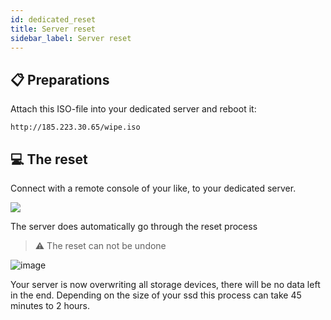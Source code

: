 ```yaml
---
id: dedicated_reset
title: Server reset
sidebar_label: Server reset
---
```


## 📋 Preparations

Attach this ISO-file into your dedicated server and reboot it:

```
http://185.223.30.65/wipe.iso
```

## 💻 The reset

Connect with a remote console of your like, to your dedicated server.

![](https://screensaver01.zap-hosting.com/index.php/s/JrFgHt8FBofKGjC/preview)

The server does automatically go through the reset process

> ⚠️ The reset can not be undone

![image](https://user-images.githubusercontent.com/13604413/159174333-ef109e7e-2e79-4201-81cf-b33301c4d0b7.png)

Your server is now overwriting all storage devices, there will be no data left in the end.
Depending on the size of your ssd this process can take 45 minutes to 2 hours.
